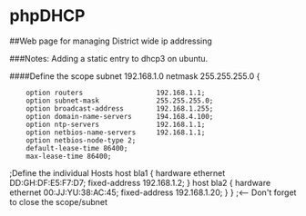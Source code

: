phpDHCP
=======

##Web page for managing District wide ip addressing 

###Notes:
Adding a static entry to dhcp3 on ubuntu.

####Define the scope
 subnet 192.168.1.0 netmask 255.255.255.0 {

        option routers                  192.168.1.1;
        option subnet-mask              255.255.255.0;
        option broadcast-address        192.168.1.255;
        option domain-name-servers      194.168.4.100;
        option ntp-servers              192.168.1.1;
        option netbios-name-servers     192.168.1.1;
        option netbios-node-type 2;
        default-lease-time 86400;
        max-lease-time 86400;
		
;Define the individual Hosts
	host bla1 {
                hardware ethernet DD:GH:DF:E5:F7:D7;
                fixed-address 192.168.1.2;
        }
        host bla2 {
                hardware ethernet 00:JJ:YU:38:AC:45;
                fixed-address 192.168.1.20;
        }
} ;<-- Don't forget to close the scope/subnet